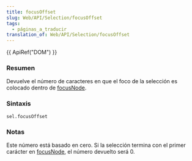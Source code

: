 ```yaml
---
title: focusOffset
slug: Web/API/Selection/focusOffset
tags:
  - páginas_a_traducir
translation_of: Web/API/Selection/focusOffset
---
```


{{ ApiRef("DOM") }}

### Resumen

Devuelve el número de caracteres en que el foco de la selección es colocado dentro de [focusNode](es/DOM/Selection/focusNode).

### Sintaxis

```
sel.focusOffset
```

### Notas

Este número está basado en cero. Si la selección termina con el primer carácter en [focusNode](es/DOM/Selection/focusNode), el número devuelto será 0.
